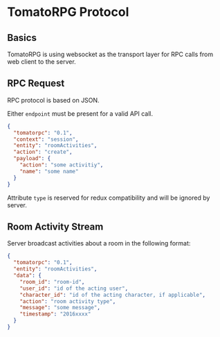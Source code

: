 # TomatoRPG Protocol

## Basics

TomatoRPG is using websocket as the transport layer for RPC calls from web
client to the server.

## RPC Request

RPC protocol is based on JSON.

Either `endpoint` must be present for a valid API call.

```json
{
  "tomatorpc": "0.1",
  "context": "session",
  "entity": "roomActivities",
  "action": "create",
  "payload": {
    "action": "some activitiy",
    "name": "some name"
  }
}
```

Attribute `type` is reserved for redux compatibility and will be ignored by
server.

## Room Activity Stream

Server broadcast activities about a room in the following format:

```json
{
  "tomatorpc": "0.1",
  "entity": "roomActivities",
  "data": {
    "room_id": "room-id",
    "user_id": "id of the acting user",
    "character_id": "id of the acting character, if applicable",
    "action": "room activity type",
    "message": "some message",
    "timestamp": "2016xxxx"
  }
}
```
